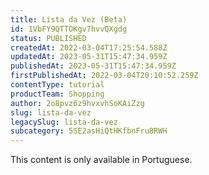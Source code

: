 ```yaml
---
title: Lista da Vez (Beta)
id: 1VbFY9QTTOKgv7hvvQXgdg
status: PUBLISHED
createdAt: 2022-03-04T17:25:54.588Z
updatedAt: 2023-05-31T15:47:34.959Z
publishedAt: 2023-05-31T15:47:34.959Z
firstPublishedAt: 2022-03-04T20:10:52.259Z
contentType: tutorial
productTeam: Shopping
author: 2o8pvz6z9hvxvhSoKAiZzg
slug: lista-da-vez
legacySlug: lista-da-vez
subcategory: 5SE2asHiQtHKfbnFru8RWH
---
```


<div class="alert alert-warning">
  <p>This content is only available in Portuguese.</p>
</div>  
